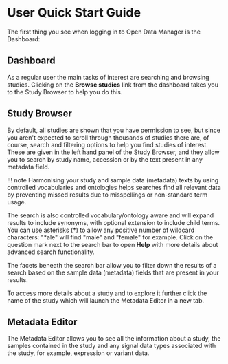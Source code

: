 # User Quick Start Guide

The first thing you see when logging in to Open Data Manager is the Dashboard:

## Dashboard

As a regular user the main tasks of interest are searching and browsing studies. Clicking on the **Browse studies**
link from the dashboard takes you to the Study Browser to help you do this.

## Study Browser

By default, all studies are shown that you have permission to see, but since you aren't expected to scroll through
thousands of studies there are, of course, search and filtering options to help you find studies of interest.
These are given in the left hand panel of the Study Browser, and they allow you to search by study name, accession or
by the text present in any metadata field.

!!! note
    Harmonising your study and sample data (metadata) texts by using controlled vocabularies and ontologies helps searches find all relevant data by preventing missed results due to misspellings or non-standard term usage.


The search is also controlled vocabulary/ontology aware and will expand results to include synonyms, with optional extension to include child terms. You can use asterisks (*) to allow any positive number of wildcard characters: "*ale" will find "male" and "female" for example. Click on the question mark next to the search bar to open **Help** with more details about advanced search functionality.

The facets beneath the search bar allow you to filter down the results of a search based on the sample data (metadata) fields that
are present in your results.

To access more details about a study and to explore it further click the name of the study which will launch
the Metadata Editor in a new tab.

## Metadata Editor

The Metadata Editor allows you to see all the information about a study, the samples contained in the study and any
signal data types associated with the study, for example, expression or variant data.
